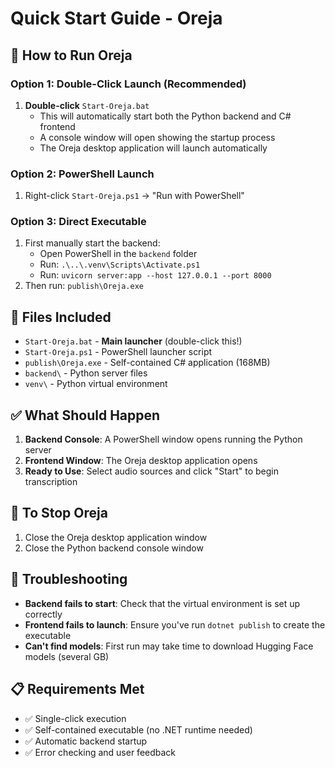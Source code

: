 # Quick Start Guide - Oreja

## 🚀 How to Run Oreja

### Option 1: Double-Click Launch (Recommended)
1. **Double-click** `Start-Oreja.bat` 
   - This will automatically start both the Python backend and C# frontend
   - A console window will open showing the startup process
   - The Oreja desktop application will launch automatically

### Option 2: PowerShell Launch
1. Right-click `Start-Oreja.ps1` → "Run with PowerShell"

### Option 3: Direct Executable
1. First manually start the backend:
   - Open PowerShell in the `backend` folder
   - Run: `.\..\.venv\Scripts\Activate.ps1`
   - Run: `uvicorn server:app --host 127.0.0.1 --port 8000`
2. Then run: `publish\Oreja.exe`

## 📁 Files Included

- `Start-Oreja.bat` - **Main launcher** (double-click this!)
- `Start-Oreja.ps1` - PowerShell launcher script
- `publish\Oreja.exe` - Self-contained C# application (168MB)
- `backend\` - Python server files
- `venv\` - Python virtual environment

## ✅ What Should Happen

1. **Backend Console**: A PowerShell window opens running the Python server
2. **Frontend Window**: The Oreja desktop application opens
3. **Ready to Use**: Select audio sources and click "Start" to begin transcription

## 🛑 To Stop Oreja

1. Close the Oreja desktop application window
2. Close the Python backend console window

## 🔧 Troubleshooting

- **Backend fails to start**: Check that the virtual environment is set up correctly
- **Frontend fails to launch**: Ensure you've run `dotnet publish` to create the executable
- **Can't find models**: First run may take time to download Hugging Face models (several GB)

## 📋 Requirements Met

- ✅ Single-click execution
- ✅ Self-contained executable (no .NET runtime needed)
- ✅ Automatic backend startup
- ✅ Error checking and user feedback 